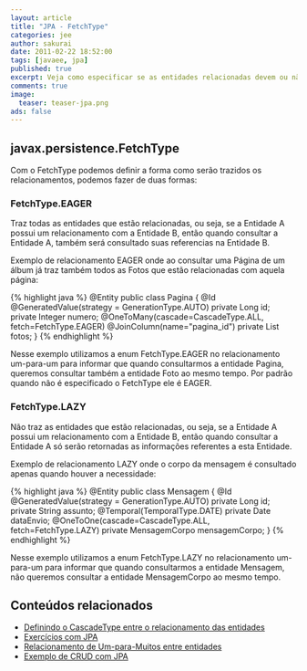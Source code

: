 ```yaml
---
layout: article
title: "JPA - FetchType"
categories: jee
author: sakurai
date: 2011-02-22 18:52:00
tags: [javaee, jpa]
published: true
excerpt: Veja como especificar se as entidades relacionadas devem ou não ser consultadas.
comments: true
image:
  teaser: teaser-jpa.png
ads: false
---
```


## javax.persistence.FetchType

Com o FetchType podemos definir a forma como serão trazidos os relacionamentos, podemos fazer de duas formas:

### FetchType.EAGER

Traz todas as entidades que estão relacionadas, ou seja, se a Entidade A possui um relacionamento com a Entidade B, então quando consultar a Entidade A, também será consultado suas referencias na Entidade B.

Exemplo de relacionamento EAGER onde ao consultar uma Página de um álbum já traz também todos as Fotos que estão relacionadas com aquela página:

{% highlight java %}
@Entity
public class Pagina {
  @Id
  @GeneratedValue(strategy = GenerationType.AUTO)
  private Long id;
  private Integer numero;
  @OneToMany(cascade=CascadeType.ALL, fetch=FetchType.EAGER)
  @JoinColumn(name="pagina_id")
  private List<Foto> fotos;
}
{% endhighlight %}

Nesse exemplo utilizamos a enum FetchType.EAGER no relacionamento um-para-um para informar que quando consultarmos a entidade Pagina, queremos consultar também a entidade Foto ao mesmo tempo. Por padrão quando não é especificado o FetchType ele é EAGER.


### FetchType.LAZY

Não traz as entidades que estão relacionadas, ou seja, se a Entidade A possui um relacionamento com a Entidade B, então quando consultar a Entidade A só serão retornadas as informações referentes a esta Entidade.

Exemplo de relacionamento LAZY onde o corpo da mensagem é consultado apenas quando houver a necessidade:

{% highlight java %}
@Entity
public class Mensagem {
  @Id
  @GeneratedValue(strategy = GenerationType.AUTO)
  private Long id;
  private String assunto;
  @Temporal(TemporalType.DATE)
  private Date dataEnvio;
  @OneToOne(cascade=CascadeType.ALL, fetch=FetchType.LAZY)
  private MensagemCorpo mensagemCorpo;
}
{% endhighlight %}

Nesse exemplo utilizamos a enum FetchType.LAZY no relacionamento um-para-um para informar que quando consultarmos a entidade Mensagem, não queremos consultar a entidade MensagemCorpo ao mesmo tempo.


## Conteúdos relacionados

- [Definindo o CascadeType entre o relacionamento das entidades](http://www.universidadejava.com.br/jee/jpa-cascadetype/)
- [Exercícios com JPA](http://www.universidadejava.com.br/jee/jpa-exercicios-03/)
- [Relacionamento de Um-para-Muitos entre entidades](http://www.universidadejava.com.br/jee/jpa-onetomany/)
- [Exemplo de CRUD com JPA](http://www.universidadejava.com.br/jee/jpa-exemplo-crud/)